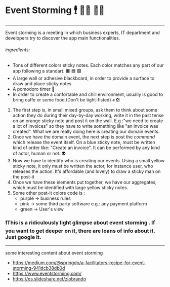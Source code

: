 # Event Storming 🕴️ 🧑‍💼 👨‍💻


--- 
Event storming is a meeting in which business experts, IT department and developers try to discover the app main functionalities.

###### ingredients:
- Tons of different colors sticky notes. Each color matches any part of our app following a standart.  🟧 🟦 🟪
- A large wall or adhesive blackboard, in order to provide a surface to draw and place sticky notes 
- A pomodoro timer 🍅
- In order to create a confortable and chill environment, usually is good to bring caffe or some food.(Don't be tight-fisted) ✊ ❎


1. The first step is, in small mixed groups, ask them to think about some action they do during their day-by-day working, write it in the past tense on an orange sticky note and post it on the wall. E.g :"we need to create a lot of invoices" so they have to write something like "an invoice was created".
What we are really doing here is creating our domain events. 
2. Once we have the domain event, the next step is post the _command_ which release the event itself. On a blue sticky note, must be written kind of order like:
"Create an invoice". It can be performed by any kind of actor, human or not. 👽
3. Now we have to identify who is creating our events. Using a small yellow sticky note, it only must be written the actor, for instance user, who releases the action. It's affordable (and lovely) to draw a sticky man on the post-it
4. Once we have these elements put together, we have our aggregates, which must be identified with large yellow sticky notes.
5. Some other post-it colors code is :
    - purple -> business rules
    - pink -> some third party software e.g.: any payment platform
    - green -> User's view 

### ❗This is a ridiculously light glimpse about event storming . If you want to get deeper on it, there are loans of info about it. Just google it.

---

some interesting content about event storming

- https://medium.com/@springdo/a-facilitators-recipe-for-event-storming-941dcb38db0d
- https://www.eventstorming.com/
- https://es.slideshare.net/ziobrando
